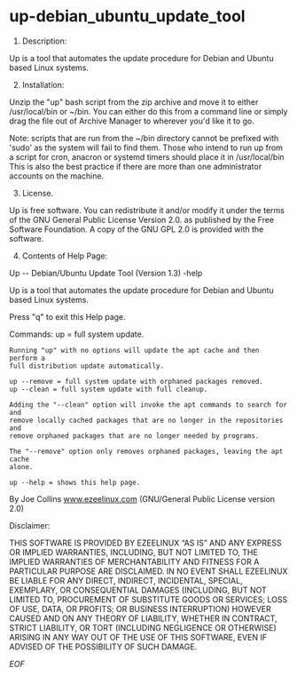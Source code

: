 # up-debian_ubuntu_update_tool


1. Description:

 Up is a tool that automates the update procedure for Debian and Ubuntu based
 Linux systems.

2. Installation:

 Unzip the "up" bash script from the zip archive and move it to either
 /usr/local/bin or ~/bin. You can either do this from a command line or simply
 drag the file out of Archive Manager to wherever you'd like it to go.

 Note: scripts that are run from the ~/bin directory cannot be prefixed with
 'sudo' as the system will fail to find them. Those who intend to run up from
 a script for cron, anacron or systemd timers should place it in /usr/local/bin
 This is also the best practice if there are more than one administrator
 accounts on the machine.

3. License.

 Up is free software. You can redistribute it and/or modify it under the
 terms of the GNU General Public License Version 2.0. as published by
 the Free Software Foundation. A copy of the GNU GPL 2.0 is provided with the
 software.

4. Contents of Help Page:

 Up -- Debian/Ubuntu Update Tool (Version 1.3)  -help

 Up is a tool that automates the update procedure for Debian and Ubuntu based
 Linux systems.

 Press "q" to exit this Help page.

 Commands:
    up = full system update.
    
    Running "up" with no options will update the apt cache and then perform a
    full distribution update automatically.

    up --remove = full system update with orphaned packages removed.
    up --clean = full system update with full cleanup.

    Adding the "--clean" option will invoke the apt commands to search for and
    remove locally cached packages that are no longer in the repositories and
    remove orphaned packages that are no longer needed by programs. 

    The "--remove" option only removes orphaned packages, leaving the apt cache
    alone. 

    up --help = shows this help page.

 By Joe Collins www.ezeelinux.com (GNU/General Public License version 2.0)
 
 Disclaimer:

 THIS SOFTWARE IS PROVIDED BY EZEELINUX “AS IS” AND ANY EXPRESS OR IMPLIED
 WARRANTIES, INCLUDING, BUT NOT LIMITED TO, THE IMPLIED WARRANTIES OF
 MERCHANTABILITY AND FITNESS FOR A PARTICULAR PURPOSE ARE DISCLAIMED. IN NO
 EVENT SHALL EZEELINUX BE LIABLE FOR ANY DIRECT, INDIRECT, INCIDENTAL, SPECIAL,
 EXEMPLARY, OR CONSEQUENTIAL DAMAGES (INCLUDING, BUT NOT LIMITED TO,
 PROCUREMENT OF SUBSTITUTE GOODS OR SERVICES; LOSS OF USE, DATA, OR PROFITS; OR
 BUSINESS INTERRUPTION) HOWEVER CAUSED AND ON ANY THEORY OF LIABILITY, WHETHER
 IN CONTRACT, STRICT LIABILITY, OR TORT (INCLUDING NEGLIGENCE OR OTHERWISE)
 ARISING IN ANY WAY OUT OF THE USE OF THIS SOFTWARE, EVEN IF ADVISED OF THE
 POSSIBILITY OF SUCH DAMAGE.

_EOF_

